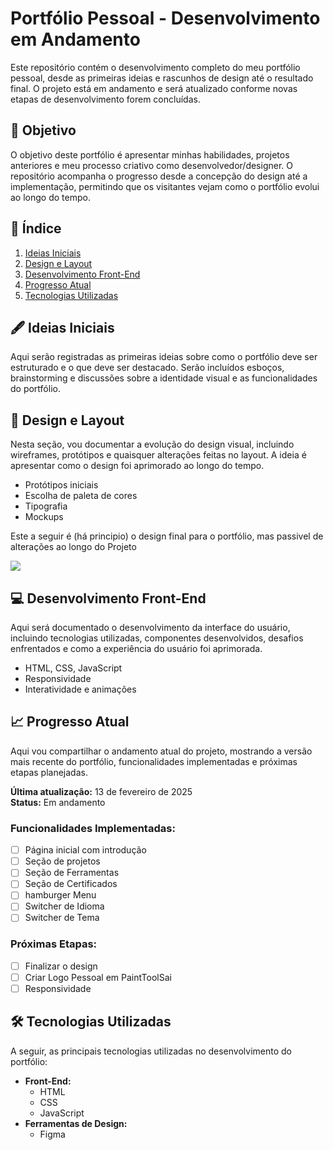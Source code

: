 # Portfólio Pessoal - Desenvolvimento em Andamento

Este repositório contém o desenvolvimento completo do meu portfólio pessoal, desde as primeiras ideias e rascunhos de design até o resultado final. O projeto está em andamento e será atualizado conforme novas etapas de desenvolvimento forem concluídas.

## 🚀 Objetivo

O objetivo deste portfólio é apresentar minhas habilidades, projetos anteriores e meu processo criativo como desenvolvedor/designer. O repositório acompanha o progresso desde a concepção do design até a implementação, permitindo que os visitantes vejam como o portfólio evolui ao longo do tempo.

## 📝 Índice

1. [Ideias Iniciais](#-ideias-iniciais)
2. [Design e Layout](#-design-e-layout)
3. [Desenvolvimento Front-End](#-desenvolvimento-front-end)
4. [Progresso Atual](#-progresso-atual)
5. [Tecnologias Utilizadas](#-tecnologias-utilizadas)


## 🖋️ Ideias Iniciais

Aqui serão registradas as primeiras ideias sobre como o portfólio deve ser estruturado e o que deve ser destacado. Serão incluídos esboços, brainstorming e discussões sobre a identidade visual e as funcionalidades do portfólio.

## 🎨 Design e Layout

Nesta seção, vou documentar a evolução do design visual, incluindo wireframes, protótipos e quaisquer alterações feitas no layout. A ideia é apresentar como o design foi aprimorado ao longo do tempo.

- Protótipos iniciais
- Escolha de paleta de cores
- Tipografia
- Mockups

 Este a seguir é (há principio) o design final para o portfólio, mas passivel de alterações ao longo do Projeto

 ![](Portf-lio/tree/main/Readme-img)

## 💻 Desenvolvimento Front-End

Aqui será documentado o desenvolvimento da interface do usuário, incluindo tecnologias utilizadas, componentes desenvolvidos, desafios enfrentados e como a experiência do usuário foi aprimorada.

- HTML, CSS, JavaScript
- Responsividade
- Interatividade e animações

## 📈 Progresso Atual

Aqui vou compartilhar o andamento atual do projeto, mostrando a versão mais recente do portfólio, funcionalidades implementadas e próximas etapas planejadas.

**Última atualização:** 13 de fevereiro de 2025  
**Status:** Em andamento

### Funcionalidades Implementadas:
- [ ] Página inicial com introdução
- [ ] Seção de projetos 
- [ ] Seção de Ferramentas
- [ ] Seção de Certificados
- [ ] hamburger Menu
- [ ] Switcher de Idioma
- [ ] Switcher de Tema

### Próximas Etapas:
- [ ] Finalizar o design 
- [ ] Criar Logo Pessoal em PaintToolSai
- [ ] Responsividade

## 🛠️ Tecnologias Utilizadas

A seguir, as principais tecnologias utilizadas no desenvolvimento do portfólio:

- **Front-End:**
  - HTML
  - CSS
  - JavaScript
- **Ferramentas de Design:**
  - Figma
